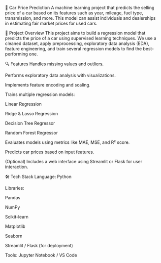 🚗 Car Price Prediction
A machine learning project that predicts the selling price of a car based on its features such as year, mileage, fuel type, transmission, and more. This model can assist individuals and dealerships in estimating fair market prices for used cars.

📌 Project Overview
This project aims to build a regression model that predicts the price of a car using supervised learning techniques. We use a cleaned dataset, apply preprocessing, exploratory data analysis (EDA), feature engineering, and train several regression models to find the best-performing one.

🔍 Features
Handles missing values and outliers.

Performs exploratory data analysis with visualizations.

Implements feature encoding and scaling.

Trains multiple regression models:

Linear Regression

Ridge & Lasso Regression

Decision Tree Regressor

Random Forest Regressor

Evaluates models using metrics like MAE, MSE, and R² score.

Predicts car prices based on input features.

(Optional) Includes a web interface using Streamlit or Flask for user interaction.

🛠️ Tech Stack
Language: Python

Libraries:

Pandas

NumPy

Scikit-learn

Matplotlib

Seaborn

Streamlit / Flask (for deployment)

Tools: Jupyter Notebook / VS Code
